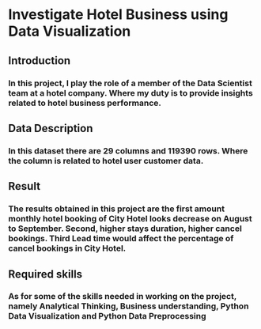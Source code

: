 # Investigate Hotel Business using Data Visualization
## Introduction
### In this project, I play the role of a member of the Data Scientist team at a hotel company. Where my duty is to provide insights related to hotel business performance.
## Data Description
### In this dataset there are 29 columns and 119390 rows. Where the column is related to hotel user customer data.
## Result
### The results obtained in this project are the first amount monthly hotel booking of City Hotel looks decrease on August to September. Second, higher stays duration, higher cancel bookings. Third Lead time would affect the percentage of cancel bookings in City Hotel.
## Required skills
### As for some of the skills needed in working on the project, namely Analytical Thinking, Business understanding, Python Data Visualization and Python Data Preprocessing